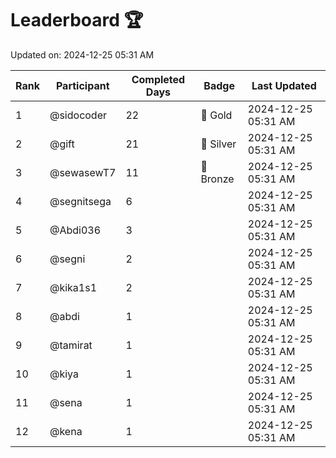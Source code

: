 # Leaderboard 🏆

Updated on: 2024-12-25 05:31 AM

| Rank | Participant       | Completed Days | Badge      | Last Updated         |
|------|-------------------|----------------|------------|----------------------|
| 1    | @sidocoder        | 22             | 🏅 Gold     | 2024-12-25 05:31 AM |
| 2    | @gift             | 21             | 🥈 Silver   | 2024-12-25 05:31 AM |
| 3    | @sewasewT7        | 11             | 🥉 Bronze   | 2024-12-25 05:31 AM |
| 4    | @segnitsega       | 6              |            | 2024-12-25 05:31 AM |
| 5    | @Abdi036          | 3              |            | 2024-12-25 05:31 AM |
| 6    | @segni            | 2              |            | 2024-12-25 05:31 AM |
| 7    | @kika1s1          | 2              |            | 2024-12-25 05:31 AM |
| 8    | @abdi             | 1              |            | 2024-12-25 05:31 AM |
| 9    | @tamirat          | 1              |            | 2024-12-25 05:31 AM |
| 10   | @kiya             | 1              |            | 2024-12-25 05:31 AM |
| 11   | @sena             | 1              |            | 2024-12-25 05:31 AM |
| 12   | @kena             | 1              |            | 2024-12-25 05:31 AM |
